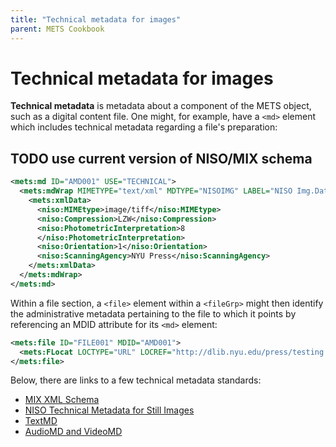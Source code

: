 ```yaml
---
title: "Technical metadata for images"
parent: METS Cookbook
---
```

# Technical metadata for images

**Technical metadata** is metadata about a component of the METS
object, such as a digital content file. One might, for example,
have a `<md>` element which includes technical metadata regarding
a file's preparation:

## TODO use current version of NISO/MIX schema

```xml
<mets:md ID="AMD001" USE="TECHNICAL">
  <mets:mdWrap MIMETYPE="text/xml" MDTYPE="NISOIMG" LABEL="NISO Img.Data">
    <mets:xmlData>
      <niso:MIMEtype>image/tiff</niso:MIMEtype>
      <niso:Compression>LZW</niso:Compression>
      <niso:PhotometricInterpretation>8
      </niso:PhotometricInterpretation>
      <niso:Orientation>1</niso:Orientation>
      <niso:ScanningAgency>NYU Press</niso:ScanningAgency>
    </mets:xmlData>
  </mets:mdWrap>
</mets:md>
```

Within a file section, a `<file>` element within a `<fileGrp>` might
then identify the administrative metadata pertaining to the file to
which it points by referencing an MDID attribute for its `<md>`
element:

```xml
<mets:file ID="FILE001" MDID="AMD001">
  <mets:FLocat LOCTYPE="URL" LOCREF="http://dlib.nyu.edu/press/testing.tif"/>
</mets:file>
```

Below, there are links to a few technical metadata standards:

- [MIX XML Schema](https://www.loc.gov/standards/mix/)
- [NISO Technical Metadata for Still Images](https://www.niso.org/publications/ansiniso-z3987-2006-r2017-data-dictionary-technical-metadata-digital-still-images)
- [TextMD](https://www.loc.gov/standards/textMD/)
- [AudioMD and VideoMD](https://www.loc.gov/standards/amdvmd/index.html)
